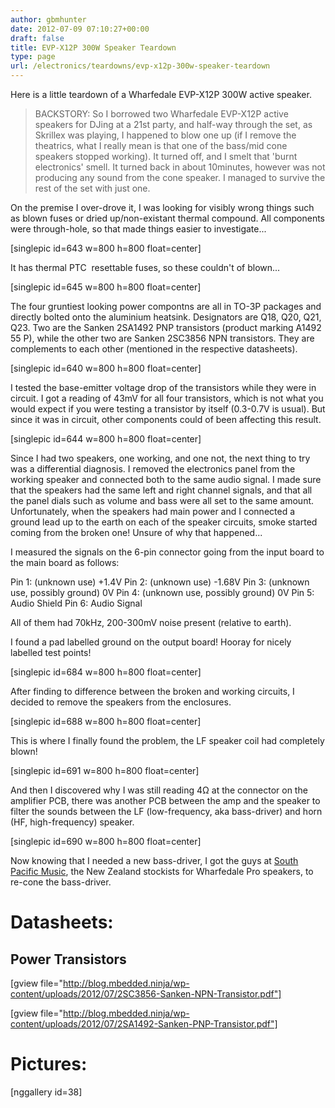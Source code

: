 ```yaml
---
author: gbmhunter
date: 2012-07-09 07:10:27+00:00
draft: false
title: EVP-X12P 300W Speaker Teardown
type: page
url: /electronics/teardowns/evp-x12p-300w-speaker-teardown
---
```


Here is a little teardown of a Wharfedale EVP-X12P 300W active speaker.


<blockquote>BACKSTORY: So I borrowed two Wharfedale EVP-X12P active speakers for DJing at a 21st party, and half-way through the set, as Skrillex was playing, I happened to blow one up (if I remove the theatrics, what I really mean is that one of the bass/mid cone speakers stopped working). It turned off, and I smelt that 'burnt electronics' smell. It turned back in about 10minutes, however was not producing any sound from the cone speaker. I managed to survive the rest of the set with just one.</blockquote>


On the premise I over-drove it, I was looking for visibly wrong things such as blown fuses or dried up/non-existant thermal compound. All components were through-hole, so that made things easier to investigate...

[singlepic id=643 w=800 h=800 float=center]

It has thermal PTC  resettable fuses, so these couldn't of blown...

[singlepic id=645 w=800 h=800 float=center]

The four gruntiest looking power compontns are all in TO-3P packages and directly bolted onto the aluminium heatsink. Designators are Q18, Q20, Q21, Q23. Two are the Sanken 2SA1492 PNP transistors (product marking A1492 55 P), while the other two are Sanken 2SC3856 NPN transistors. They are complements to each other (mentioned in the respective datasheets).

[singlepic id=640 w=800 h=800 float=center]

I tested the base-emitter voltage drop of the transistors while they were in circuit. I got a reading of 43mV for all four transistors, which is not what you would expect if you were testing a transistor by itself (0.3-0.7V is usual). But since it was in circuit, other components could of been affecting this result.

[singlepic id=644 w=800 h=800 float=center]

Since I had two speakers, one working, and one not, the next thing to try was a differential diagnosis. I removed the electronics panel from the working speaker and connected both to the same audio signal. I made sure that the speakers had the same left and right channel signals, and that all the panel dials such as volume and bass were all set to the same amount. Unfortunately, when the speakers had main power and I connected a ground lead up to the earth on each of the speaker circuits, smoke started coming from the broken one! Unsure of why that happened...

I measured the signals on the 6-pin connector going from the input board to the main board as follows:

Pin 1: (unknown use) +1.4V
Pin 2: (unknown use) -1.68V
Pin 3: (unknown use, possibly ground) 0V
Pin 4: (unknown use, possibly ground) 0V
Pin 5: Audio Shield
Pin 6: Audio Signal

All of them had 70kHz, 200-300mV noise present (relative to earth).

I found a pad labelled ground on the output board! Hooray for nicely labelled test points!

[singlepic id=684 w=800 h=800 float=center]

After finding to difference between the broken and working circuits, I decided to remove the speakers from the enclosures.

[singlepic id=688 w=800 h=800 float=center]

This is where I finally found the problem, the LF speaker coil had completely blown!

[singlepic id=691 w=800 h=800 float=center]

And then I discovered why I was still reading 4Ω at the connector on the amplifier PCB, there was another PCB between the amp and the speaker to filter the sounds between the LF (low-frequency, aka bass-driver) and horn (HF, high-frequency) speaker.

[singlepic id=690 w=800 h=800 float=center]

Now knowing that I needed a new bass-driver, I got the guys at [South Pacific Music](http://www.southpacmusic.co.nz/), the New Zealand stockists for Wharfedale Pro speakers, to re-cone the bass-driver.


# Datasheets:




## Power Transistors


[gview file="http://blog.mbedded.ninja/wp-content/uploads/2012/07/2SC3856-Sanken-NPN-Transistor.pdf"]

[gview file="http://blog.mbedded.ninja/wp-content/uploads/2012/07/2SA1492-Sanken-PNP-Transistor.pdf"]


# Pictures:


[nggallery id=38]
